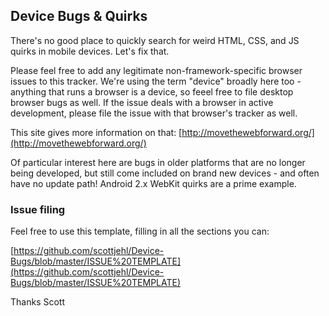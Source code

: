 ## Device Bugs & Quirks

There's no good place to quickly search for weird HTML, CSS, and JS quirks in mobile devices. Let's fix that.

Please feel free to add any legitimate non-framework-specific browser issues to this tracker. We're using the term "device" broadly here too - anything that runs a browser is a device, so feeel free to file desktop browser bugs as well. If the issue deals with a browser in active development, please file the issue with that browser's tracker as well. 

This site gives more information on that: [http://movethewebforward.org/](http://movethewebforward.org/)

Of particular interest here are bugs in older platforms that are no longer being developed, but still come included on brand new devices - and often have no update path! Android 2.x WebKit quirks are a prime example.

### Issue filing 

Feel free to use this template, filling in all the sections you can: 

[https://github.com/scottjehl/Device-Bugs/blob/master/ISSUE%20TEMPLATE](https://github.com/scottjehl/Device-Bugs/blob/master/ISSUE%20TEMPLATE)

Thanks
Scott